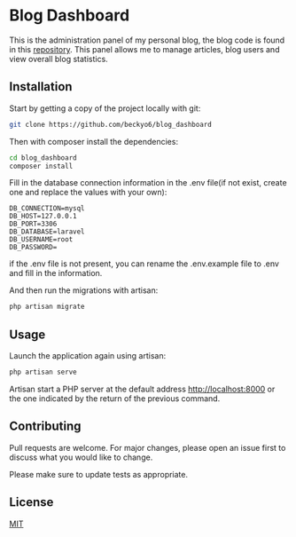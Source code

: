 # Blog Dashboard

This is the administration panel of my personal blog, the blog code is found in this [repository](https://github.com/beckyo6/blog_client).
This panel allows me to manage articles, blog users and view overall blog statistics.

## Installation

Start by getting a copy of the project locally with git:

```bash
git clone https://github.com/beckyo6/blog_dashboard
```

Then with composer install the dependencies:

```bash
cd blog_dashboard
composer install
```

Fill in the database connection information in the .env file(if not exist, create one and replace the values with your own):

```
DB_CONNECTION=mysql
DB_HOST=127.0.0.1
DB_PORT=3306
DB_DATABASE=laravel
DB_USERNAME=root
DB_PASSWORD=
```
if the .env file is not present, you can rename the .env.example file to .env and fill in the information.

And then run the migrations with artisan:

```bash
php artisan migrate
```

## Usage

Launch the application again using artisan:

```bash
php artisan serve
```

Artisan start a PHP server at the default address [http://localhost:8000](http://localhost:8000) or the one indicated by the return of the previous command.

## Contributing

Pull requests are welcome. For major changes, please open an issue first to discuss what you would like to change.

Please make sure to update tests as appropriate.

## License

[MIT](https://choosealicense.com/licenses/mit/)
